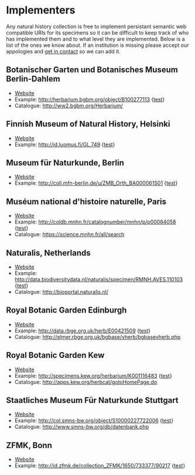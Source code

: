 # Implementers

Any natural history collection is free to implement persistant semantic web compatible
URIs for its specimens so it can be difficult to keep track of who has implemented them and 
to what level they are implemented. Below is a list of the ones we know about.
If an institution is missing please accept our appologies and [get in contact](/md.php?q=contact)
so we can add it.

## Botanischer Garten und Botanisches Museum Berlin-Dahlem
* [Website](http://bgbm.org/en)
* Example: <http://herbarium.bgbm.org/object/B100277113> {[test](/index.php?uri=http://herbarium.bgbm.org/object/B100277113)}
* Catalogue: <http://ww2.bgbm.org/Herbarium/>

## Finnish Museum of Natural History, Helsinki
* [Website](https://www.luomus.fi/)
* Example: <http://id.luomus.fi/GL.749> {[test](index.php?uri=http://id.luomus.fi/GL.749)}

## Museum für Naturkunde, Berlin
* [Website](http://www.naturkundemuseum-berlin.de/)
* Example: <http://coll.mfn-berlin.de/u/ZMB_Orth_BA000061S01> {[test](/index.php?uri=http://coll.mfn-berlin.de/u/ZMB_Orth_BA000061S01)}

## Muséum national d'histoire naturelle, Paris
* [Website](http://www.mnhn.fr/)
* Example: <http://coldb.mnhn.fr/catalognumber/mnhn/p/p00084058> {[test](/index.php?uri=http://coldb.mnhn.fr/catalognumber/mnhn/p/p00084058)}
* Catalogue: <https://science.mnhn.fr/all/search>
 
## Naturalis, Netherlands
* [Website](http://www.naturalis.nl/)
* Example: <http://data.biodiversitydata.nl/naturalis/specimen/RMNH.AVES.110103> {[test](/index.php?http://data.biodiversitydata.nl/naturalis/specimen/RMNH.AVES.110103)}
* Catalogue: <http://bioportal.naturalis.nl/>

## Royal Botanic Garden Edinburgh
* [Website](http://www.rbge.org.uk)
* Example: <http://data.rbge.org.uk/herb/E00421509> {[test](/index.php?uri=http://data.rbge.org.uk/herb/E00421509)}
* Catalogue: <http://elmer.rbge.org.uk/bgbase/vherb/bgbasevherb.php>

## Royal Botanic Garden Kew
* [Website](http://www.rbgkew.org.uk)
* Example: <http://specimens.kew.org/herbarium/K001116483> {[test](/index.php?uri=http://specimens.kew.org/herbarium/K001116483)}
* Catalogue: <http://apps.kew.org/herbcat/gotoHomePage.do>
 
## Staatliches Museum Für Naturkunde Stuttgart
* [Website](http://www.naturkundemuseum-bw.de/)
* Example: <http://col.smns-bw.org/object/S10000227722006> {[test](/index.php?uri=http://col.smns-bw.org/object/S10000227722006)}
* Catalogue: <http://www.smns-bw.org/db/datenbank.php>

## ZFMK, Bonn
* [Website](https://www.zfmk.de)
* Example: <http://id.zfmk.de/collection_ZFMK/1650/733377/90217> {[test](/index.php?uri=http://id.zfmk.de/collection_ZFMK/1650/733377/90217)}


